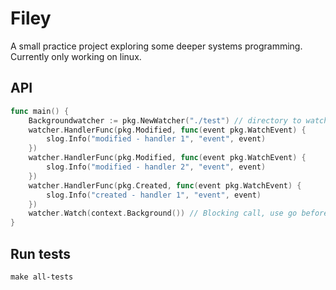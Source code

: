 # Filey

A small practice project exploring some deeper systems programming. Currently only working on linux.

## API 

```go
func main() {
	Backgroundwatcher := pkg.NewWatcher("./test") // directory to watch
	watcher.HandlerFunc(pkg.Modified, func(event pkg.WatchEvent) {
		slog.Info("modified - handler 1", "event", event)
	})
	watcher.HandlerFunc(pkg.Modified, func(event pkg.WatchEvent) {
		slog.Info("modified - handler 2", "event", event)
	})
	watcher.HandlerFunc(pkg.Created, func(event pkg.WatchEvent) {
		slog.Info("created - handler 1", "event", event)
	})
	watcher.Watch(context.Background()) // Blocking call, use go before to spin it up on a new go routine
}
```

## Run tests

```
make all-tests 
``` 
